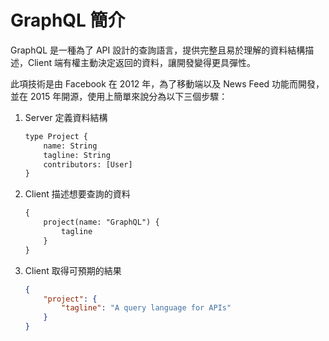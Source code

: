 # GraphQL 簡介

GraphQL 是一種為了 API 設計的查詢語言，提供完整且易於理解的資料結構描述，Client 端有權主動決定返回的資料，讓開發變得更具彈性。

此項技術是由 Facebook 在 2012 年，為了移動端以及 News Feed 功能而開發，並在 2015 年開源，使用上簡單來說分為以下三個步驟：

1. Server 定義資料結構

    ```txt
    type Project {
        name: String
        tagline: String
        contributors: [User]
    }
    ```
    
2. Client 描述想要查詢的資料

    ```txt
    {
        project(name: "GraphQL") {
            tagline
        }
    }
    ```

3. Client 取得可預期的結果

    ```json
    {
        "project": {
            "tagline": "A query language for APIs"
        }
    }
    ```
